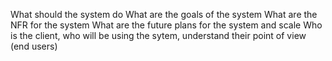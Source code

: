 What should the system do
What are the goals of the system
What are the NFR for the system
What are the future plans for the system and scale
Who is the client, who will be using the sytem, understand their point of view (end users)